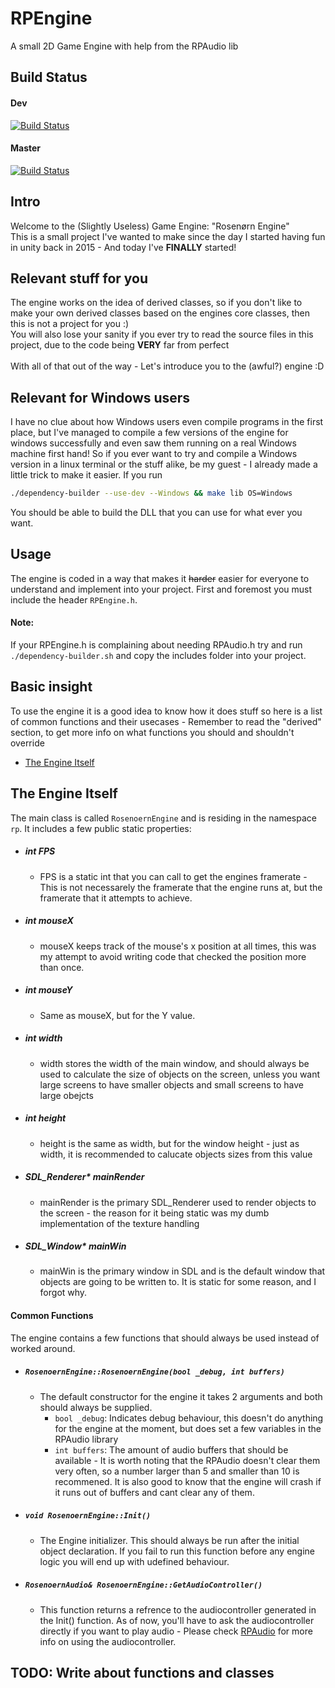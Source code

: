 # RPEngine
A small 2D Game Engine with help from the RPAudio lib

## Build Status
#### Dev
[![Build Status](https://travis-ci.com/AnzoDK/RPEngine.svg?branch=dev)](https://travis-ci.com/AnzoDK/RPEngine)
#### Master
[![Build Status](https://travis-ci.com/AnzoDK/RPEngine.svg?branch=master)](https://travis-ci.com/AnzoDK/RPEngine)
## Intro
Welcome to the (Slightly Useless) Game Engine: "Rosenørn Engine" <br> This is a small project I've wanted to make since the day I started having fun in unity back in 2015 - And today I've **FINALLY** started!<br>

## Relevant stuff for you
The engine works on the idea of derived classes, so if you don't like to make your own derived classes based on the engines core classes, then this is not a project for you :)<br>
You will also lose your sanity if you ever try to read the source files in this project, due to the code being **VERY** far from perfect<br><br>
With all of that out of the way - Let's introduce you to the (awful?) engine :D

## Relevant for Windows users
I have no clue about how Windows users even compile programs in the first place, but I've managed to compile a few versions of the engine for windows successfully and even saw them running on a real Windows machine first hand!
So if you ever want to try and compile a Windows version in a linux terminal or the stuff alike, be my guest - I already made a little trick to make it easier. If you run <br>
```bash
./dependency-builder --use-dev --Windows && make lib OS=Windows
```
You should be able to build the DLL that you can use for what ever you want.

## Usage
The engine is coded in a way that makes it ~~harder~~ easier for everyone to understand and implement into your project. First and foremost you must include the header `RPEngine.h`. 

#### Note:
If your RPEngine.h is complaining about needing RPAudio.h try and run `./dependency-builder.sh` and copy the includes folder into your project.

## Basic insight
To use the engine it is a good idea to know how it does stuff so here is a list of common functions and their usecases - Remember to read the "derived" section, to get more info on what functions you should and shouldn't override
- [The Engine Itself](#the-engine-itself)

## The Engine Itself
The main class is called `RosenoernEngine` and is residing in the namespace `rp`. It includes a few public static properties:
- ##### int FPS
  - FPS is a static int that you can call to get the engines framerate - This is not necessarely the framerate that the engine runs at, but the framerate that it attempts to achieve.
-  ##### int mouseX
   - mouseX keeps track of the mouse's x position at all times, this was my attempt to avoid writing code that checked the position more than once.
-  ##### int mouseY
   - Same as mouseX, but for the Y value.
-  ##### int width
   - width stores the width of the main window, and should always be used to calculate the size of objects on the screen, unless you want large screens to have smaller objects and small screens to have large obejcts
-  ##### int height
   - height is the same as width, but for the window height - just as width, it is recommended to calucate objects sizes from this value
- ##### SDL_Renderer* mainRender
   - mainRender is the primary SDL_Renderer used to render objects to the screen - the reason for it being static was my dumb implementation of the texture handling
- ##### SDL_Window* mainWin
   - mainWin is the primary window in SDL and is the default window that objects are going to be written to. It is static for some reason, and I forgot why.
 
 #### Common Functions
 The engine contains a few functions that should always be used instead of worked around.
- ##### `RosenoernEngine::RosenoernEngine(bool _debug, int buffers)`
   - The default constructor for the engine it takes 2 arguments and both should always be supplied.
     - `bool _debug`: Indicates debug behaviour, this doesn't do anything for the engine at the moment, but does set a few variables in the RPAudio library
     - `int buffers`: The amount of audio buffers that should be available - It is worth noting that the RPAudio doesn't clear them very often, so a number larger than 5 and smaller than 10 is recommened. It is also good to know that the engine will crash if it runs out of buffers and cant clear any of them.
 - ##### `void RosenoernEngine::Init()`
   - The Engine initializer. This should always be run after the initial object declaration. If you fail to run this function before any engine logic you will end up with udefined behaviour.
- ##### `RosenoernAudio& RosenoernEngine::GetAudioController()`
   - This function returns a refrence to the audiocontroller generated in the Init() function. As of now, you'll have to ask the audiocontroller directly if you want to play audio - Please check [RPAudio](https://github.com/AnzoDK/RPAudio) for more info on using the audiocontroller.
## TODO: Write about functions and classes
